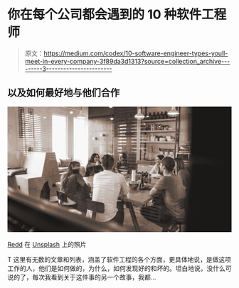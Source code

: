 # 你在每个公司都会遇到的 10 种软件工程师

> 原文：<https://medium.com/codex/10-software-engineer-types-youll-meet-in-every-company-3f89da3d1313?source=collection_archive---------3----------------------->

## 以及如何最好地与他们合作

![](img/aad57ae9a9a19601c43df2be5556b806.png)

[Redd](https://unsplash.com/@reddalec?utm_source=medium&utm_medium=referral) 在 [Unsplash](https://unsplash.com?utm_source=medium&utm_medium=referral) 上的照片

T 这里有无数的文章和列表，涵盖了软件工程的各个方面，更具体地说，是做这项工作的人，他们是如何做的，为什么，如何发现好的和坏的。坦白地说，没什么可说的了，每次我看到关于这件事的另一个故事，我都…